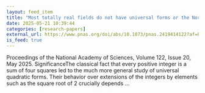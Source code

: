 ```yaml
---
layout: feed_item
title: "Most totally real fields do not have universal forms or the Northcott property"
date: 2025-05-21 10:39:44
categories: [research-papers]
external_url: https://www.pnas.org/doi/abs/10.1073/pnas.2419414122?af=R
is_feed: true
---
```


Proceedings of the National Academy of Sciences, Volume 122, Issue 20, May 2025. SignificanceThe classical fact that every positive integer is a sum of four squares led to the much more general study of universal quadratic forms. Their behavior over extensions of the integers by elements such as the square root of 2 crucially depends ...
